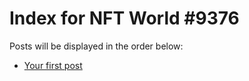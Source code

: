 # Index for NFT World #9376
Posts will be displayed in the order below:

- [Your first post](./001-first.md)

